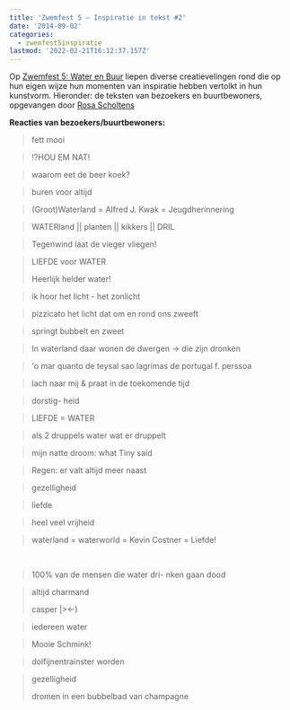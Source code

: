 ```yaml
---
title: 'Zwemfest 5 – Inspiratie in tekst #2'
date: '2014-09-02'
categories:
  - zwemfest5inspiratie
lastmod: '2022-02-21T16:12:37.157Z'
---
```


Op [Zwemfest 5: Water en Buur](/zwemfest/2014/) liepen diverse creatievelingen rond die op hun eigen wijze hun momenten van inspiratie hebben vertolkt in hun kunstvorm. Hieronder: de teksten van bezoekers en buurtbewoners, opgevangen door [Rosa Scholtens](https://www.facebook.com/rosa.scholtens)

**Reacties van bezoekers/buurtbewoners:**

> fett mooi

> !?HOU EM NAT!

> waarom eet de beer koek?

> buren voor altijd

> (Groot)Waterland = Alfred J. Kwak = Jeugdherinnering

> WATERland || planten || kikkers || DRIL

> Tegenwind laat de vieger vliegen!

> LIEFDE voor WATER
> 
> Heerlijk helder water!

> ik hoor het licht - het zonlicht

> pizzicato het licht dat om en rond ons zweeft

> springt bubbelt en zweet

> In waterland daar wonen de dwergen -> die zijn dronken

> 'o mar quanto de teysal sao lagrimas de portugal f. perssoa

> lach naar mij & praat in de toekomende tijd

> dorstig- heid

> LIEFDE = WATER

> als 2 druppels water wat er druppelt

> mijn natte droom: what Tiny said

> Regen: er valt altijd meer naast

> gezelligheid

> liefde

> heel veel vrijheid

> waterland = waterworld = Kevin Costner = Liefde!

 

> 100% van de mensen die water dri- nken gaan dood 

> altijd charmand
> 
> casper |><-)

> iedereen water

> Mooie Schmink!

> dolfijnentrainster worden

> gezelligheid
> 
> dromen in een bubbelbad van champagne
